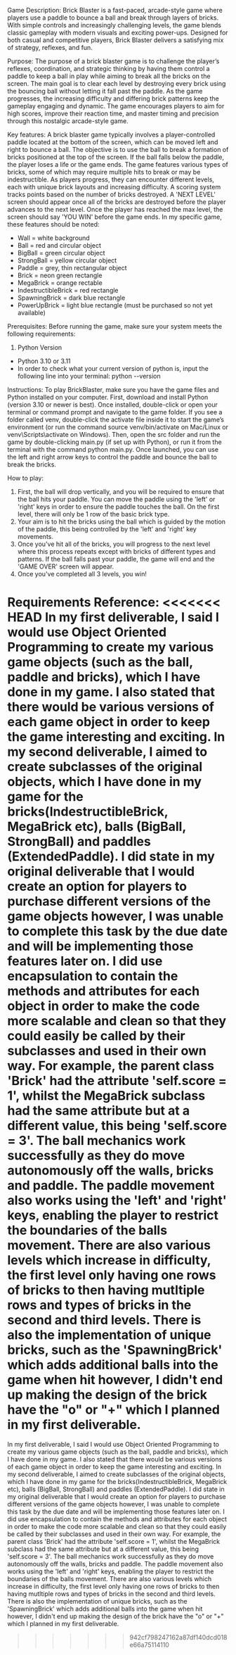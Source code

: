 Game Description:
Brick Blaster is a fast-paced, arcade-style game where players use a paddle to bounce a ball and break through layers of bricks. With simple controls and increasingly challenging levels, the game blends classic gameplay with modern visuals and exciting power-ups. Designed for both casual and competitive players, Brick Blaster delivers a satisfying mix of strategy, reflexes, and fun.



Purpose:
The purpose of a brick blaster game is to challenge the player’s reflexes, coordination, and strategic thinking by having them control a paddle to keep a ball in play while aiming to break all the bricks on the screen. The main goal is to clear each level by destroying every brick using the bouncing ball without letting it fall past the paddle. As the game progresses, the increasing difficulty and differing brick patterns keep the gameplay engaging and dynamic. The game encourages players to aim for high scores, improve their reaction time, and master timing and precision through this nostalgic arcade-style game.



Key features:
A brick blaster game typically involves a player-controlled paddle located at the bottom of the screen, which can be moved left and right to bounce a ball. The objective is to use the ball to break a formation of bricks positioned at the top of the screen. If the ball falls below the paddle, the player loses a life or the game ends. The game features various types of bricks, some of which may require multiple hits to break or may be indestructible. As players progress, they can encounter different levels, each with unique brick layouts and increasing difficulty. A scoring system tracks points based on the number of bricks destroyed. A 'NEXT LEVEL' screen should appear once all of the bricks are destroyed before the player advances to the next level. Once the player has reached the max level, the screen should say 'YOU WIN' before the game ends. In my specific game, these features should be noted:
- Wall = white background
- Ball = red and circular object
- BigBall = green circular object
- StrongBall = yellow circular object
- Paddle = grey, thin rectangular object
- Brick = neon green rectangle
- MegaBrick = orange rectable
- IndestructibleBrick = red rectangle
- SpawningBrick = dark blue rectangle
- PowerUpBrick = light blue rectangle (must be purchased so not yet available)

Prerequisites:
Before running the game, make sure your system meets the following requirements:

1. Python Version
- Python 3.10 or 3.11
- In order to check what your current version of python is, input the following line into your terminal: python --version

Instructions:
To play BrickBlaster, make sure you have the game files and Python installed on your computer. First, download and install Python (version 3.10 or newer is best). Once installed, double-click or open your terminal or command prompt and navigate to the game folder. If you see a folder called venv, double-click the activate file inside it to start the game’s environment (or run the command source venv/bin/activate on Mac/Linux or venv\Scripts\activate on Windows). Then, open the src folder and run the game by double-clicking main.py (if set up with Python), or run it from the terminal with the command python main.py. Once launched, you can use the left and right arrow keys to control the paddle and bounce the ball to break the bricks.

How to play:
1. First, the ball will drop vertically, and you will be required to ensure that the ball hits your paddle. You can move the paddle using the 'left' or 'right' keys in order to ensure the paddle touches the ball. On the first level, there will only be 1 row of the basic brick type.
2. Your aim is to hit the bricks using the ball which is guided by the motion of the paddle, this being controlled by the 'left' and 'right' key movements. 
3. Once you've hit all of the bricks, you will progress to the next level where this process repeats except with bricks of different types and patterns. If the ball falls past your paddle, the game will end and the 'GAME OVER' screen will appear.
4. Once you've completed all 3 levels, you win!

Requirements Reference:
<<<<<<< HEAD
In my first deliverable, I said I would use Object Oriented Programming to create my various game objects (such as the ball, paddle and bricks), which I have done in my game. I also stated that there would be various versions of each game object in order to keep the game interesting and exciting. In my second deliverable, I aimed to create subclasses of the original objects, which I have done in my game for the bricks(IndestructibleBrick, MegaBrick etc), balls (BigBall, StrongBall) and paddles (ExtendedPaddle). I did state in my original deliverable that I would create an option for players to purchase different versions of the game objects however, I was unable to complete this task by the due date and will be implementing those features later on. I did use encapsulation to contain the methods and attributes for each object in order to make the code more scalable and clean so that they could easily be called by their subclasses and used in their own way. For example, the parent class 'Brick' had the attribute 'self.score = 1', whilst the MegaBrick subclass had the same attribute but at a different value, this being 'self.score = 3'. The ball mechanics work successfully as they do move autonomously off the walls, bricks and paddle. The paddle movement also works using the 'left' and 'right' keys, enabling the player to restrict the boundaries of the balls movement. There are also various levels which increase in difficulty, the first level only having one rows of bricks to then having mutltiple rows and types of bricks in the second and third levels. There is also the implementation of unique bricks, such as the 'SpawningBrick' which adds additional balls into the game when hit however, I didn't end up making the design of the brick have the "o" or "+" which I planned in my first deliverable.
=======
In my first deliverable, I said I would use Object Oriented Programming to create my various game objects (such as the ball, paddle and bricks), which I have done in my game. I also stated that there would be various versions of each game object in order to keep the game interesting and exciting. In my second deliverable, I aimed to create subclasses of the original objects, which I have done in my game for the bricks(IndestructibleBrick, MegaBrick etc), balls (BigBall, StrongBall) and paddles (ExtendedPaddle). I did state in my original deliverable that I would create an option for players to purchase different versions of the game objects however, I was unable to complete this task by the due date and will be implementing those features later on. I did use encapsulation to contain the methods and attributes for each object in order to make the code more scalable and clean so that they could easily be called by their subclasses and used in their own way. For example, the parent class 'Brick' had the attribute 'self.score = 1', whilst the MegaBrick subclass had the same attribute but at a different value, this being 'self.score = 3'. The ball mechanics work successfully as they do move autonomously off the walls, bricks and paddle. The paddle movement also works using the 'left' and 'right' keys, enabling the player to restrict the boundaries of the balls movement. There are also various levels which increase in difficulty, the first level only having one rows of bricks to then having mutltiple rows and types of bricks in the second and third levels. There is also the implementation of unique bricks, such as the 'SpawningBrick' which adds additional balls into the game when hit however, I didn't end up making the design of the brick have the "o" or "+" which I planned in my first deliverable.
>>>>>>> 942cf798247162a87df140dcd018e66a75114110
